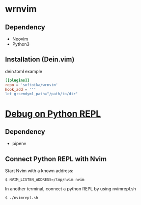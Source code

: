 # wrnvim
## Dependency
- Neovim
- Python3

## Installation (Dein.vim)
dein.toml example
```toml
[[plugins]]
repo = 'softoika/wrnvim'
hook_add = '''
let g:sendyml_path="/path/to/dir"
```

# [Debug on Python REPL](https://github.com/neovim/python-client#usage-through-the-python-repl)
## Dependency
- pipenv
## Connect Python REPL with Nvim
Start Nvim with a known address:
```
$ NVIM_LISTEN_ADDRESS=/tmp/nvim nvim
```
In another terminal, connect a python REPL by using nvimrepl.sh
```
$ ./nvimrepl.sh
```
